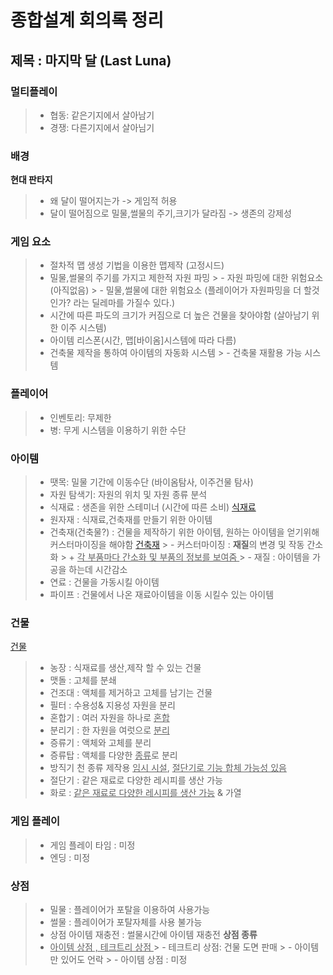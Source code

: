 종합설계 회의록 정리
=
제목 : 마지막 달 (Last Luna)
-
### 멀티플레이
 >- 협동: 같은기지에서 살아남기
 >- 경쟁: 다른기지에서 살아님기
 ### 배경
 **현대 판타지**
 > - 왜 달이 떨어지는가 -> 게임적 허용
 > - 달이 떨어짐으로 밀물,썰물의 주기,크기가 달라짐 -> 생존의 강제성
 ### 게임 요소
 > - 절차적 맵 생성 기법을 이용한 맵제작 (고정시드)
 > - 밀물,썰물의 주기를 가지고 제한적 자원 파밍
	 >		- 자원 파밍에 대한 위험요소 (아직없음)
	 >		- 밀물,썰물에 대한 위험요소 (플레이어가 자원파밍을 더 할것인가? 라는 딜레마를 가질수 있다.)
> - 시간에 따른 파도의 크기가 커짐으로 더 높은 건물을 찾아야함 (살아남기 위한 이주 시스템)
> - 아이템 리스폰(시간, 맵[바이옴]시스템에 따라 다름)
> - 건축물 제작을 통하여 아이템의 자동화 시스템
	> 	- 건축물 재활용 가능 시스템
### 플레이어
>- 인벤토리: 무제한
>- 병: 무게 시스템을 이용하기 위한 수단
### 아이템
>- 땟목: 밀물 기간에 이동수단 (바이옴탐사,  이주건물 탐사)
>- 자원 탐색기: 자원의 위치 및 자원 종류 분석
>- 식재료 : 생존을 위한 스테미너 (시간에 따른 소비)
[식재료](https://github.com/Eva-go/Capstone_Project/blob/main/concept/%EC%9E%90%EC%9B%90/%EC%8B%9D%EC%9E%AC%EB%A3%8C.png)
>- 원자재 : 식재료,건축재를 만들기 위한 아이템
>- 건축재(건축물?) : 건물을 제작하기 위한 아이템, 원하는 아이템을 얻기위해 커스터마이징을 해야함
[건축재](https://github.com/Eva-go/Capstone_Project/blob/main/concept/%EC%9E%90%EC%9B%90/%EA%B1%B4%EC%B6%95%EC%9E%AC.png)
	>	- 커스터마이징 : **재질**의 변경 및 작동 간소화
		>		+ <u>각 부품마다 간소화 및 부품의 정보를 보여줌 </u>
	>	- 재질 : 아이템을 가공을 하는데 시간감소
>- 연료 : 건물을 가동시킬 아이템
>- 파이프 : 건물에서 나온 재료아이템을 이동 시킬수 있는 아이템
### 건물
[건물](https://github.com/Eva-go/Capstone_Project/blob/main/concept/%EC%9E%90%EC%9B%90/%EA%B1%B4%EB%AC%BC.png)
>- 농장 : 식재료를 생산,제작 할 수 있는 건물
>- 맷돌 : 고체를 분쇄
>- 건조대 : 액체를 제거하고 고체를 남기는 건물
>- 필터 : 수용성& 지용성 자원을 분리
>- 혼합기 : 여러 자원을 하나로 <u>혼합</u>
>- 분리기 : 한 자원을 여럿으로 <u>분리</u>
>- 증류기 : 액체와 고체를 분리
>- 증류탑 : 액체를 다양한 <u>종류</u>로 분리
>- 방직기 천 종류 제작용 <u>임시 시설</u>, <u>절단기로 기능 합체 가능성 있음</u>
>- 절단기 : 같은 재료로 다양한 레시피를 생산 가능
>- 화로 :  <u>같은 재료로 다양한 레시피를 생산 가능</u> & 가열
### 게임 플레이
>- 게임 플레이 타임 : 미정
>- 엔딩 : 미정
### 상점
>- 밀물 : 플레이어가 포탈을 이용하여 사용가능
>- 썰물 : 플레이어가 포탈자체를 사용 불가능
>- 상점 아이템 재충전 : 썰물시간에 아이템 재충전
> **상점 종류**
>-  <u>아이템 상점 , 테크트리 상점 </u>
	>	- 테크트리 상점: 건물 도면 판매
	>		- 아이템만 있어도 언락
	> - 아이템 상점 : 미정
	